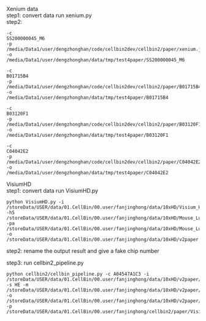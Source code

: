 Xenium data <br>
step1: convert data run xenium.py<br>
step2: 
```shell
-c
SS200000045_M6
-p
/media/Data1/user/dengzhonghan/code/cellbin2dev/cellbin2/paper/xenium.json
-o
/media/Data1/user/dengzhonghan/data/tmp/test4paper/SS200000045_M6
```


```shell
-c
B01715B4
-p
/media/Data1/user/dengzhonghan/code/cellbin2dev/cellbin2/paper/B01715B4.json
-o
/media/Data1/user/dengzhonghan/data/tmp/test4paper/B01715B4
```

```shell
-c
B03120F1
-p
/media/Data1/user/dengzhonghan/code/cellbin2dev/cellbin2/paper/B03120F1.json
-o
/media/Data1/user/dengzhonghan/data/tmp/test4paper/B03120F1
```

```shell
-c
C04042E2
-p
/media/Data1/user/dengzhonghan/code/cellbin2dev/cellbin2/paper/C04042E2.json
-o
/media/Data1/user/dengzhonghan/data/tmp/test4paper/C04042E2
```
VisiumHD  <br>
step1: convert data run VisiumHD.py<br>
```shell
python VisiumHD.py -i /storeData/USER/data/01.CellBin/00.user/fanjinghong/data/10xHD/Visium_HD_Mouse_Lung_Fresh_Frozen_tissue/Visium_HD_Mouse_Lung_Fresh_Frozen_tissue_image.tif -h5 /storeData/USER/data/01.CellBin/00.user/fanjinghong/data/10xHD/Mouse_Lung/binned_outputs/square_002um/filtered_feature_bc_matrix.h5 -pa /storeData/USER/data/01.CellBin/00.user/fanjinghong/data/10xHD/Mouse_Lung/binned_outputs/square_002um/spatial/tissue_positions.parquet -o /storeData/USER/data/01.CellBin/00.user/fanjinghong/data/10xHD/v2paper
```
step2: rename the output result and give a fake chip number <br>

step3: run cellbin2_pipeline.py
```shell
python cellbin2/cellbin_pipeline.py -c A04547A1C3 -i /storeData/USER/data/01.CellBin/00.user/fanjinghong/data/10xHD/v2paper/A04547A1C3.tif -s HE -m /storeData/USER/data/01.CellBin/00.user/fanjinghong/data/10xHD/v2paper/A04547A1C3.gem.gz  -o /storeData/USER/data/01.CellBin/00.user/fanjinghong/data/10xHD/v2paper/output -p /storeData/USER/data/01.CellBin/00.user/fanjinghong/cellbin2/paper/VisiumHD.json
```
